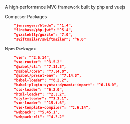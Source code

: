 A high-performance MVC framework built by php and vuejs


Composer Packages

```json
    "jenssegers/blade": "^1.4",
    "firebase/php-jwt": "^5.4",
    "guzzlehttp/guzzle": "7.0",
    "swiftmailer/swiftmailer": "^6.0"
```

Npm Packages

```json
    "vue": "^2.6.14",
    "vue-router": "^3.5.2"
    "@babel/cli": "^7.14.8",
    "@babel/core": "^7.14.8",
    "@babel/preset-env": "^7.14.8",
    "babel-loader": "^8.2.2",
    "babel-plugin-syntax-dynamic-import": "^6.18.0",
    "css-loader": "^6.2.0",
    "html-loader": "^2.1.2",
    "style-loader": "^3.2.1",
    "vue-loader": "^15.9.6",
    "vue-template-compiler": "^2.6.14",
    "webpack": "^5.45.1",
    "webpack-cli": "^4.7.2"
```
